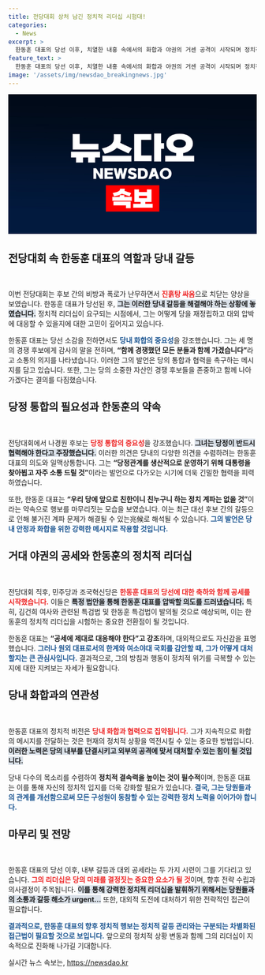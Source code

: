 ```yaml
---
title: 전당대회 상처 남긴 정치적 리더십 시험대!
categories:
  - News
excerpt: >
  한동훈 대표의 당선 이후, 치열한 내홍 속에서의 화합과 야권의 거센 공격이 시작되며 정치적 리더십을 시험받고 있다. 과연 그는 갈등을 어떻게 해결하고 야당의 공세에 맞설 수 있을까?
feature_text: >
  한동훈 대표의 당선 이후, 치열한 내홍 속에서의 화합과 야권의 거센 공격이 시작되며 정치적 리더십을 시험받고 있다. 과연 그는 갈등을 어떻게 해결하고 야당의 공세에 맞설 수 있을까?
image: '/assets/img/newsdao_breakingnews.jpg'
---
```


<p><img src="/assets/img/newsdao_breakingnews.jpg" alt="bookingtag 속보" /></p>

<h2 data-ke-size="size26">전당대회 속 한동훈 대표의 역할과 당내 갈등</h2>

<p data-ke-size="size16">&nbsp;</p>

<p>이번 전당대회는 후보 간의 비방과 폭로가 난무하면서 <b><span style="color: #ee2323;">진흙탕 싸움</span></b>으로 치닫는 양상을 보였습니다. 한동훈 대표가 당선된 후, <b><span style="background-color: #21538527;">그는 이러한 당내 갈등을 해결해야 하는 상황에 놓였습니다.</span></b> 정치적 리더십이 요구되는 시점에서, 그는 어떻게 당을 재정립하고 대외 압박에 대응할 수 있을지에 대한 고민이 깊어지고 있습니다.</p>

<p>한동훈 대표는 당선 소감을 전하면서도 <b><span style="color: #1a5490;">당내 화합의 중요성</span></b>을 강조했습니다. 그는 세 명의 경쟁 후보에게 감사의 말을 전하며, <b>“함께 경쟁했던 모든 분들과 함께 가겠습니다”</b>라고 소통의 의지를 나타냈습니다. 이러한 그의 발언은 당의 통합과 협력을 촉구하는 메시지를 담고 있습니다. 또한, 그는 당의 소중한 자산인 경쟁 후보들을 존중하고 함께 나아가겠다는 결의를 다짐했습니다.</p>

<h2 data-ke-size="size26">당정 통합의 필요성과 한동훈의 약속</h2>

<p data-ke-size="size16">&nbsp;</p>

<p>전당대회에서 나경원 후보는 <b><span style="color: #ee2323;">당정 통합의 중요성</span></b>을 강조했습니다. <b><span style="background-color: #21538527;">그녀는 당정이 반드시 협력해야 한다고 주장했습니다.</span></b> 이러한 의견은 당내의 다양한 의견을 수렴하려는 한동훈 대표의 의도와 일맥상통합니다. 그는 <b>“당정관계를 생산적으로 운영하기 위해 대통령을 찾아뵙고 자주 소통 드릴 것”</b>이라는 발언으로 다가오는 시기에 더욱 긴밀한 협력을 피력하였습니다.</p>

<p>또한, 한동훈 대표는 <b>“우리 당에 앞으로 친한이니 친누구니 하는 정치 계파는 없을 것”</b>이라는 약속으로 행보를 마무리짓는 모습을 보였습니다. 이는 최근 대선 후보 간의 갈등으로 인해 불거진 계파 문제가 해결될 수 있는兆候로 해석될 수 있습니다. <b><span style="color: #1a5490;">그의 발언은 당내 안정과 화합을 위한 강력한 메시지로 작용할 것입니다.</span></b></p>

<h2 data-ke-size="size26">거대 야권의 공세와 한동훈의 정치적 리더십</h2>

<p data-ke-size="size16">&nbsp;</p>

<p>전당대회 직후, 민주당과 조국혁신당은 <b><span style="color: #ee2323;">한동훈 대표의 당선에 대한 축하와 함께 공세를 시작했습니다.</span></b> 이들은 <b><span style="background-color: #21538527;">특정 법안을 통해 한동훈 대표를 압박할 의도를 드러냈습니다.</span></b> 특히, 김건희 여사와 관련된 특검법 및 한동훈 특검법이 발의될 것으로 예상되며, 이는 한동훈의 정치적 리더십을 시험하는 중요한 전환점이 될 것입니다.</p>

<p>한동훈 대표는 <b>“공세에 제대로 대응해야 한다”고 강조</b>하며, 대외적으로도 자신감을 표명했습니다. <b><span style="color: #1a5490;">그러나 원외 대표로서의 한계와 여소야대 국회를 감안할 때, 그가 어떻게 대처할지는 큰 관심사입니다.</span></b> 결과적으로, 그의 방침과 행동이 정치적 위기를 극복할 수 있는지에 대한 지켜보는 자세가 필요합니다.</p>

<h2 data-ke-size="size26">당내 화합과의 연관성</h2>

<p data-ke-size="size16">&nbsp;</p>

<p>한동훈 대표의 정치적 비전은 <b><span style="color: #ee2323;">당내 화합과 협력으로 집약됩니다.</span></b> 그가 지속적으로 화합의 메시지를 전달하는 것은 현재의 정치적 상황을 역전시킬 수 있는 중요한 방법입니다. <b><span style="background-color: #21538527;">이러한 노력은 당의 내부를 단결시키고 외부의 공격에 맞서 대처할 수 있는 힘이 될 것입니다.</span></b></p>

<p>당내 다수의 목소리를 수렴하여 <b>정치적 결속력을 높이는 것이 필수적</b>이며, 한동훈 대표는 이를 통해 자신의 정치적 입지를 더욱 강화할 필요가 있습니다. <b><span style="color: #1a5490;">결국, 그는 당원들과의 관계를 개선함으로써 모든 구성원이 동참할 수 있는 강력한 정치 노력을 이어가야 합니다.</span></b></p>

<h2 data-ke-size="size26">마무리 및 전망</h2>

<p data-ke-size="size16">&nbsp;</p>

<p>한동훈 대표의 당선 이후, 내부 갈등과 대외 공세라는 두 가지 시련이 그를 기다리고 있습니다. <b><span style="color: #ee2323;">그의 리더십은 당의 미래를 결정짓는 중요한 요소가 될 것</span></b>이며, 향후 전략 수립과 의사결정이 주목됩니다. <b><span style="background-color: #21538527;">이를 통해 강력한 정치적 리더십을 발휘하기 위해서는 당원들과의 소통과 갈등 해소가 urgent...</span></b> 또한, 대외적 도전에 대처하기 위한 전략적인 접근이 필요합니다.</p>

<p><b><span style="color: #1a5490;">결과적으로, 한동훈 대표의 향후 정치적 행보는 정치적 갈등 관리와는 구분되는 차별화된 접근법이 필요할 것으로 보입니다.</span></b> 앞으로의 정치적 상황 변동과 함께 그의 리더십이 지속적으로 진화해 나가길 기대합니다.</p>
실시간 뉴스 속보는, <a href="https://newsdao.kr" rel="dofollow">https://newsdao.kr</a>


